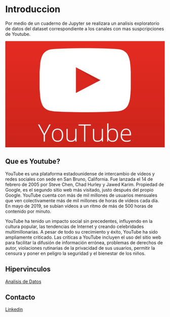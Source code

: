 # Introduccion

Por medio de un cuaderno de Jupyter se realizara un analisis exploratorio de datos del dataset correspondiente
a los canales con mas suspcripciones de Youtube.

![](./img/logo.jpg)

## Que es Youtube?

YouTube es una plataforma estadounidense de intercambio de vídeos y redes sociales con sede en San Bruno, California. Fue lanzada el 14 de febrero de 2005 por Steve Chen, Chad Hurley y Jawed Karim. Propiedad de Google, es el segundo sitio web más visitado, justo después del propio Google. YouTube cuenta con más de mil millones de usuarios mensuales que ven colectivamente más de mil millones de horas de vídeos cada día. En mayo de 2019, se subían vídeos a un ritmo de más de 500 horas de contenido por minuto.

YouTube ha tenido un impacto social sin precedentes, influyendo en la cultura popular, las tendencias de Internet y creando celebridades multimillonarias. A pesar de todo su crecimiento y éxito, YouTube ha sido ampliamente criticado. Las críticas a YouTube incluyen el uso del sitio web para facilitar la difusión de información errónea, problemas de derechos de autor, violaciones rutinarias de la privacidad de sus usuarios, permitir la censura y poner en peligro la seguridad y el bienestar de los niños.

## Hipervinculos

[Analisis de Datos](./notebook.ipynb)

## Contacto

[Linkedin]('https://www.linkedin.com/in/jorhdzriv/')
